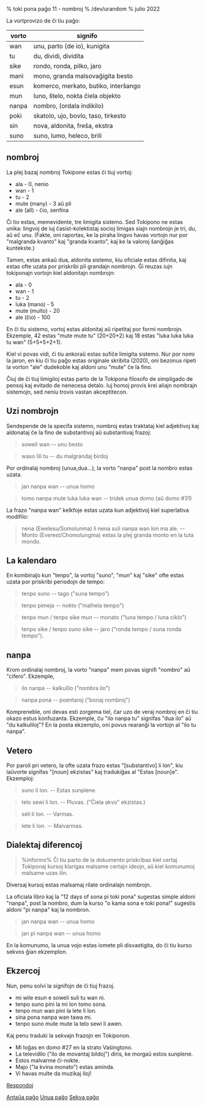 % toki pona paĝo 11 - nombroj
% /dev/urandom
% julio 2022

La vortprovizo de ĉi tiu paĝo:

| vorto | signifo                          |
|-------|----------------------------------|
| wan   | unu, parto (de io), kunigita     |
| tu    | du, dividi, dividita             |
| sike  | rondo, ronda, pilko, jaro        |
| mani  | mono, granda malsovaĝigita besto |
| esun  | komerco, merkato, butiko, interŝango|
| mun   | luno, ŝtelo, nokta ĉiela objekto |
| nanpa | nombro, (ordala indikilo)        |
| poki  | skatolo, ujo, bovlo, taso, tirkesto|
| sin   | nova, aldonita, freŝa, ekstra    |
| suno  | suno, lumo, heleco, brili        |

## nombroj

La plej bazaj nombroj Tokipone estas ĉi tiuj vortoj:

* ala - 0, nenio
* wan - 1
* tu - 2
* mute (many) - 3 aŭ pli
* ale (all) - ĉio, senfina

Ĉi tio estas, memevidente, tre limigita sistemo. Sed Tokipono ne estas unika:
lingvoj de iuj ĉasist-kolektistaj socioj limigas siajn nombrojn je
tri, du, aŭ eĉ unu. (Fakte, oni raportas, ke la piraha lingvo havas
vortojn nur por "malgranda kvanto" kaj "granda kvanto", kaj ke la valoroj ŝanĝiĝas
kuntekste.)

Tamen, estas ankaŭ dua, aldonita sistemo, kiu oficiale estas difinita,
kaj estas ofte uzata por priskribi pli grandajn nombrojn. Ĝi reuzas iujn tokiponajn
vortojn kiel aldonitajn nombrojn:

* ala - 0
* wan - 1
* tu - 2
* luka (mano) - 5
* mute (multo) - 20
* ale (ĉio) - 100

En ĉi tiu sistemo, vortoj estas aldonitaj aŭ ripetitaj por formi nombrojn.
Ekzemple, 42 estas "mute mute tu" (20+20+2) kaj 18 estas "luka luka luka tu wan"
(5+5+5+2+1).

Kiel vi povas vidi, ĉi tiu ankoraŭ estas sufiĉe limigita sistemo. Nur por nomi la jaron, en
kiu ĉi tiu paĝo estas originale skribita (2020), oni bezonus ripeti
la vorton "ale" dudekoble kaj aldoni unu "mute" ĉe la fino.

Ĉiuj de ĉi tiuj limigiloj estas parto de la Tokipona filosofo de simpligado de pensoj
kaj evitado de nenecesa detalo. Iuj homoj provis krei aliajn 
nombrajn sistemojn, sed neniu trovis vastan akceptitecon.

## Uzi nombrojn

Sendepende de la specifa sistemo, nombroj estas traktataj kiel adjektivoj kaj aldonataj
ĉe la fino de substantivoj aŭ substantivaj frazoj:

> soweli wan -- unu besto

> waso lili tu -- du malgrandaj birdoj

Por ordinalaj nombroj (unua,dua...), la vorto "nanpa" post la nombro estas
uzata.

> jan nanpa wan -- unua homo

> tomo nanpa mute luka luka wan -- tridek unua domo (aŭ domo #31)

La frazo "nanpa wan" kelkfoje estas uzata kun adjektivoj kiel superlativa
modifilo:

> nena (Ewelesu/Somolunma) li nena suli nanpa wan lon ma ale. -- Monto
> (Everest/Chomolungma) estas la plej granda monto en la tuta mondo.

## La kalendaro

En kombinaĵo kun "tenpo", la vortoj "suno", "mun" kaj "sike" ofte
estas uzata por priskribi periodojn de tempo:

> tenpo suno -- tago ("suna tempo")

> tenpo pimeja -- nokto ("malhela tempo")

> tenpo mun / tenpo sike mun -- monato ("luna tempo / luna ciklo")

> tenpo sike / tenpo suno sike -- jaro ("ronda tempo / suna ronda tempo").

## nanpa

Krom ordinalaj nombroj, la vorto "nanpa" mem povas signifi
"nombro" aŭ "cifero". Ekzemple,

> ilo nanpa -- kalkulilo ("nombra ilo")

> nanpa pona -- poentaroj ("bonaj nombroj")

Kompreneble, oni devas esti zorgema tiel, ĉar uzo de veraj nombroj en ĉi tiu
okazo estus konfuzanta. Ekzemple, ĉu "ilo nanpa tu" signifas "dua ilo"
aŭ "du kalkuliloj"? En la posta ekzemplo, oni povus rearanĝi la vortojn al "ilo tu
nanpa".

## Vetero

Por paroli pri vetero, la ofte uzata frazo estas "[substantivo] li lon", kiu
laŭvorte signifas "[noun] ekzistas" kaj tradukiĝas al "Estas [noun]e". Ekzemploj:

> suno li lon. -- Estas sunplene.

> telo sewi li lon. -- Pluvas. ("Ĉiela akvo" ekzistas.)

> seli li lon. -- Varmas.

> lete li lon. -- Malvarmas.

## Dialektaj diferencoj

> %informo%
> Ĉi tiu parto de la dokumento priskribas kiel certaj Tokiponaj kursoj klarigas
> malsame certajn ideojn, aŭ kiel komunumoj malsame uzas ilin.

Diversaj kursoj estas malsamaj rilate ordinalajn nombrojn.

La oficiala libro kaj la "12 days of sona pi toki pona" sugestas simple
aldoni "nanpa", post la nombro, dum la kurso "o kama sona e toki pona!"
sugestis aldoni "pi nanpa" kaj la nombron.

> jan nanpa wan -- unua homo

> jan pi nanpa wan -- unua homo 

En la komunumo, la unua vojo estas iomete pli disvastigita, do ĉi tiu kurso
sekvos ĝian ekzemplon.

## Ekzercoj

Nun, penu solvi la signifojn de ĉi tiuj frazoj.

* mi wile esun e soweli suli tu wan ni. 
* tenpo suno pini la mi lon tomo sona.
* tenpo mun wan pini la lete li lon.
* sina pona nanpa wan tawa mi.
* tenpo suno mute mute la telo sewi li awen.

Kaj penu traduki la sekvajn frazojn en Tokiponon.

* Mi loĝas en domo #27 en la strato Vaŝingtono.
* La televidilo ("ilo de movantaj bildoj") diris, ke morgaŭ estos sunplene.
* Estos malvarme ĉi-nokte.
* Majo ("la kvina monato") estas aminda.
* Vi havas multe da muzikaj iloj!

[Respondoj](eo_answers.html#p11)

[Antaŭa paĝo](eo_10.html) [Unua paĝo](eo_index.html) [Sekva paĝo](eo_12.html)
